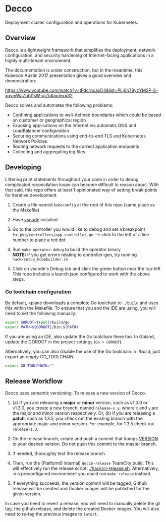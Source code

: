 # Decco

Deployment cluster configuration and operations for Kubernetes.

## Overview

Decco is a lightweight framework that simplifies the deployment,
 network configuration, and security hardening of Internet-facing
 applications in a highly multi-tenant environment.
 
The documentation is under construction, but in the meantime,
this Kubecon Austin 2017 presentation gives a good overview and
demonstration:

https://www.youtube.com/watch?v=tFdcrncaxD4&list=PLj6h78yzYM2P-3-xqvmWaZbbI1sW-ulZb&index=32

Decco solves and automates the following problems:
- Confining applications to well-defined boundaries which could be based on customer or geographical region
- Exposing applications on the Internet via automatic DNS and LoadBalancer configuration
- Securing communications using end-to-end TLS and Kubernetes Network Policies.
- Routing network requests to the correct application endpoints
- Collecting and aggregating log files

## Developing
Littering print statements throughout your code in order to debug complicated 
reconcilation loops can become difficult to reason about. With that said, this 
repo offers at least 1 opinionated way of setting break points for iterative 
development.

1. Create a file named `kubeconfig` at the root of this repo (same place as the Makefile)
2. Have [vscode](https://code.visualstudio.com/) installed
3. Go to the controller you would like to debug and set a breakpoint  
Ex: `pkg/controllers/app_controller.go` --> click to the left of a line number to place a red dot
4. Run `make operator-debug` to build the operator binary  
**NOTE:** if you get errors relating to controller-gen, try running `hack/setup_kubebuilder.sh`

5. Click on vscode's Debug tab and click the green button near the top-left  
This repo includes a launch.json configured to work with the above steps. 

### Go toolchain configuration

By default, kplane downloads a complete Go toolchain to `./build` and uses 
this within the Makefile. To ensure that you and the IDE are using, you will 
need to set the following manually:

```bash
export GOROOT=$(pwd)/build/go
export PATH=${GOROOT}/bin:$(PATH)
```

If you are using an IDE, also update the Go toolchain there too. In Goland, 
update the GOROOT in the project settings (`Go > GOROOT`).

Alternatively, you can also disable the use of the Go toolchain in ./build; 
just export an empty GO_TOOLCHAIN:

```bash
export GO_TOOLCHAIN=""
```

## Release Workflow

Decco uses semantic versioning. To release a new version of Decco. 

1. (a) If you are releasing a **major** or **minor** version, such as v1.0.0 or 
   v1.3.0, you create a new branch, named `release-x.y`, where `x` and `y` are 
   the major and minor version respectively. Or,
   (b) if you are releasing a **patch**, such as 1.3.5, you check out the existing 
   branch with the appropriate major and minor version. For example, for 1.3.5
   check out `release-1.3`.

2. On the release branch, create and push a commit that bumps 
   [VERSION](./VERSION) to your desired version. Do not push this commit to the 
   master branch.

3. If needed, thoroughly test the release branch.

4. Then, run the (Platform9 internal) `decco-release` TeamCity build. This will
   effectively run the release script: [./hack/ci-release.sh](./hack/ci-release.sh).
   Alternatively, in a preconfigured environment you could run `make release` 
   instead.   

5. If everything succeeds, the version commit will be tagged, Github release 
   will be created and Docker images will be published for the given version.
   
In case you need to revert a release, you will need to manually delete the git 
tag, the github release, and delete the created Docker images. You will also 
need to re-tag the previous images to `latest`.   